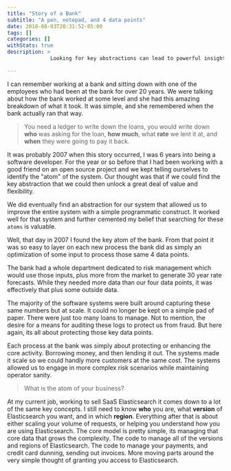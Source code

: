 ```yaml
---
title: "Story of a Bank"
subtitle: "A pen, notepad, and 4 data points"
date: 2018-08-03T20:31:52-05:00
tags: []
categories: []
withStats: true
description: >
              Looking for key abstractions can lead to powerful insights.

---
```


I can remember working at a bank and sitting down with one of the employees who had been at the bank for over 20 years. We were talking about how the bank worked at some level and she had this amazing breakdown of what it took. It was simple, and she remembered when the bank actually ran that way.

> You need a ledger to write down the loans, you would write down **who** was asking for the loan, **how much**, what **rate** we lent it at, and **when** they were going to pay it back.

It was probably 2007 when this story occurred, I was 6 years into being a software developer. For the year or so before that I had been working with a good friend on an open source project and we kept telling ourselves to identify the "atom" of the system. Our thought was that if we could find the key abstraction that we could then unlock a great deal of value and flexibility.

We did eventually find an abstraction for our system that allowed us to improve the entire system with a simple programmatic construct. It worked well for that system and further cemented my belief that searching for these `atoms` is valuable.

Well, that day in 2007 I found the key atom of the bank. From that point it was so easy to layer on each new process the bank did as simply an optimization of some input to process those same 4 data points.

The bank had a whole department dedicated to risk management which would use those inputs, plus more from the market to generate 30 year rate forecasts. While they needed more data than our four data points, it was effectively that plus some outside data.

The majority of the software systems were built around capturing these same numbers but at scale. It could no longer be kept on a simple pad of paper. There were just too many loans to manage. Not to mention, the desire for a means for auditing these logs to protect us from fraud. But here again, its all about protecting those key data points.

Each process at the bank was simply about protecting or enhancing the core activity. Borrowing money, and then lending it out. The systems made it scale so we could handly more customers at the same cost. The systems allowed us to engage in more complex risk scenarios while maintaining operator sanity.

> What is the atom of your business?

At my current job, working to sell SaaS Elasticsearch it comes down to a lot of the same key concepts. I still need to know **who** you are, what **version** of Elasticsearch you want, and in which **region**. Everything after that is about either scaling your volume of requests, or helping you understand how you are using Elasticsearch. The core model is pretty simple, its managing that core data that grows the complexity. The code to manage all of the versions and regions of Elasticsearch. The code to manage your payments, and credit card dunning, sending out invoices. More moving parts around the very simple thought of granting you access to Elasticsearch.
